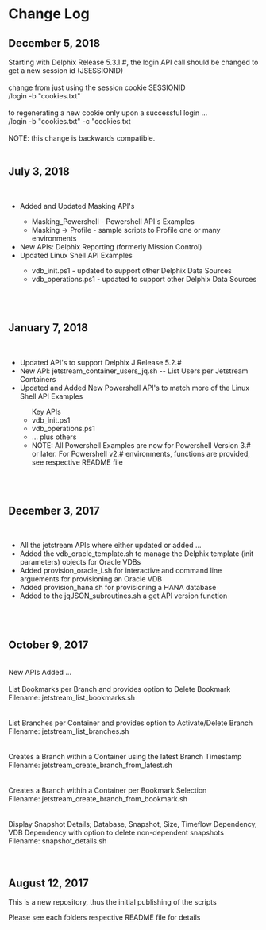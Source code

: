 # Change Log 

## December 5, 2018

Starting with Delphix Release 5.3.1.#, the login API call should be changed to get a new session id (JSESSIONID) <br />
<br />
change from just using the session cookie SESSIONID<br />
/login -b "cookies.txt"<br />
<br />
to regenerating a new cookie only upon a successful login ...<br />
/login -b "cookies.txt" -c "cookies.txt<br />
<br />
NOTE: this change is backwards compatible.<br />
<br />

## July 3, 2018
 <br />
<ul>
 <li>Added and Updated Masking API's</li>
 <ul>
  <li> Masking_Powershell    - Powershell API's Examples</li>
  <li> Masking -> Profile    - sample scripts to Profile one or many environments</li>
 </ul>
 <li>New APIs: Delphix Reporting (formerly Mission Control)</li>
 <li>Updated Linux Shell API Examples</li>
     <ul>
     <li>vdb_init.ps1        - updated to support other Delphix Data Sources</li>
     <li>vdb_operations.ps1  - updated to support other Delphix Data Sources </li>
    </ul>
</ul>
<br />
<br />

## January 7, 2018
 <br />
<ul>
 <li>Updated API's to support Delphix J Release 5.2.#</li>
 <li>New API: jetstream_container_users_jq.sh	 --  List Users per Jetstream Containers</li>
 <li>Updated and Added New Powershell API's to match more of the Linux Shell API Examples</li>
    <ul>Key APIs
     <li>vdb_init.ps1</li>
     <li>vdb_operations.ps1</li>
     <li>... plus others </li>
     <li>NOTE: All Powershell Examples are now for Powershell Version 3.# or later. For Powershell v2.# environments, functions are provided, see respective README file</li>
    </ul>
</ul>
<br />
<br />

## December 3, 2017
 <br />
<ul>
 <li>All the jetstream APIs where either updated or added ... </li>
 <li>Added the vdb_oracle_template.sh to manage the Delphix template (init parameters) objects for Oracle VDBs</li>
 <li>Added provision_oracle_i.sh for interactive and command line arguements for provisioning an Oracle VDB</li>
 <li>Added provision_hana.sh for provisioning a HANA database</li>
 <li>Added to the jqJSON_subroutines.sh a get API version function</li>  
</ul>
<br />
<br />

## October 9, 2017
 <br />
New APIs Added ... <br />
 <br />
List Bookmarks per Branch and provides option to Delete Bookmark  <br />
Filename: jetstream_list_bookmarks.sh <br />
 <br />
 <br />
List Branches per Container and provides option to Activate/Delete Branch <br />
Filename: jetstream_list_branches.sh <br />
 <br />
 <br />
Creates a Branch within a Container using the latest Branch Timestamp <br />
Filename: jetstream_create_branch_from_latest.sh <br />
 <br />
 <br />
Creates a Branch within a Container per Bookmark Selection <br />
Filename: jetstream_create_branch_from_bookmark.sh <br />
 <br />
 <br />
Display Snapshot Details; Database, Snapshot, Size, Timeflow Dependency, VDB Dependency with option to delete non-dependent snapshots <br />
Filename: snapshot_details.sh <br />	
 <br />
 <br />
 
## August 12, 2017

This is a new repository, thus the initial publishing of the scripts

Please see each folders respective README file for details

